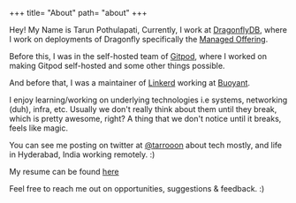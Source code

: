 +++
title= "About"
path= "about"
+++

Hey! My Name is Tarun Pothulapati, Currently, I work at [DragonflyDB](https://www.dragonflydb.io), where I work on deployments of Dragonfly specifically the [Managed Offering](https://www.dragonflydb.io/cloud).

Before this, I was in the self-hosted team of [Gitpod](https://www.gitpod.io), where I worked on making Gitpod self-hosted and some other things possible.

And before that, I was a maintainer of [Linkerd](https://www.linkerd.io) working at [Buoyant](https://buoyant.io).

I enjoy learning/working on underlying technologies i.e systems, networking (duh), infra, etc.
Usually we don't really think about them until they break, which is pretty awesome, right?
A thing that we don't notice until it breaks, feels like magic.

You can see me posting on twitter at [@tarrooon](https://twitter.com/tarrooon) about tech mostly, and life in Hyderabad, India working remotely. :)

My resume can be found [here](https://drive.google.com/file/d/1_59nnsxicU_e9v3B0eI7JnXl0ooNNHtV/view)

Feel free to reach me out on opportunities, suggestions & feedback. :)

